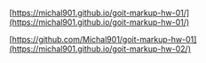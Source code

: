 [https://michal901.github.io/goit-markup-hw-01/](https://michal901.github.io/goit-markup-hw-01/)

[https://github.com/Michal901/goit-markup-hw-01](https://michal901.github.io/goit-markup-hw-02/)

